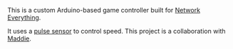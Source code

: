 This is a custom Arduino-based game controller built for [Network Everything](http://neteverything.nyuad.im/).

It uses a [pulse sensor](https://github.com/WorldFamousElectronics/PulseSensor_Amped_Arduino) to control speed. This project is a collaboration with [Maddie](http://mem758.nyuad.im/).
